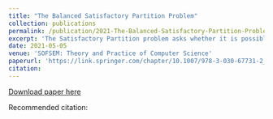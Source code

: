 ```yaml
---
title: "The Balanced Satisfactory Partition Problem"
collection: publications
permalink: /publication/2021-The-Balanced-Satisfactory-Partition-Problem
excerpt: 'The Satisfactory Partition problem asks whether it is possible to partition the vertex set of a given undirected graph into two parts such that each vertex has at least as many neighbours in its own part as in the other part. The Balanced Satisfactory Partition problem is a variant of the above problem where the two partite sets are required to have the same cardinality. Both problems are known to be NP-complete but its parameterized complexity remains open until now. We enhance our understanding of the problem from the viewpoint of parameterized complexity.'
date: 2021-05-05
venue: 'SOFSEM: Theory and Practice of Computer Science'
paperurl: 'https://link.springer.com/chapter/10.1007/978-3-030-67731-2_23'
citation: 
---
```


[Download paper here](https://link.springer.com/chapter/10.1007/978-3-030-67731-2_23)

Recommended citation: 

